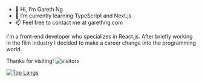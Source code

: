 - 👋 Hi, I’m Gareth Ng
- 🌱 I’m currently learning TypeScript and Next.js
- 📫 Feel free to contact me at garethng.com

I'm a front-end developer who specializes in React.js. After briefly working in the film industry I decided to make a career change into the programming world.

  Thanks for visiting! ![visitors](https://visitor-badge.glitch.me/badge?page_id=garethng.githubreadme)
  
   [![Top Langs](https://github-readme-stats.vercel.app/api/top-langs/?username=gcn12)](https://github.com/gcn12/github-readme-stats)

<!---
gcn12/gcn12 is a ✨ special ✨ repository because its `README.md` (this file) appears on your GitHub profile.
You can click the Preview link to take a look at your changes.
--->
